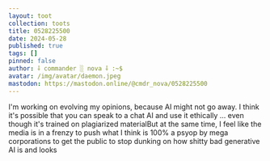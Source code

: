 ```yaml
---
layout: toot
collection: toots
title: 0528225500
date: 2024-05-28
published: true
tags: []
pinned: false
author: ⸸ commander ░ nova ⸸ :~$
avatar: /img/avatar/daemon.jpeg
mastodon: https://mastodon.online/@cmdr_nova/0528225500
---
```


I'm working on evolving my opinions, because AI might not go away. I think it's possible that you can speak to a chat AI and use it ethically ... even though it's trained on plagiarized materialBut at the same time, I feel like the media is in a frenzy to push what I think is 100% a psyop by mega corporations to get the public to stop dunking on how shitty bad generative AI is and looks
